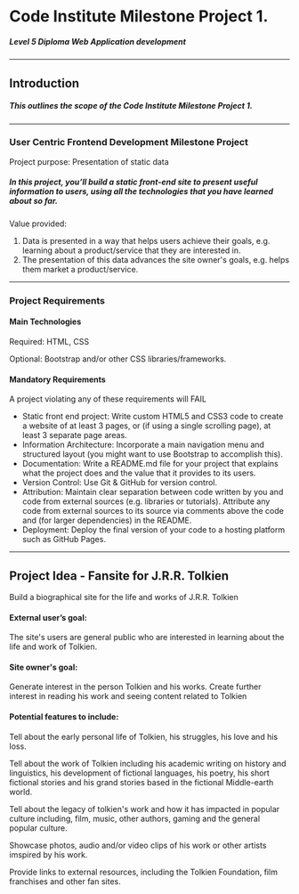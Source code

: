 # Code Institute Milestone Project 1.
##### Level 5 Diploma Web Application development
---
## Introduction
##### This outlines the scope of the Code Institute Milestone Project 1. 
---
### User Centric Frontend Development Milestone Project

Project purpose: Presentation of static data
##### In this project, you’ll build a static front-end site to present useful information to users, using all the technologies that you have learned about so far.

Value provided:
1. Data is presented in a way that helps users achieve their goals, e.g. learning about a product/service that they are interested in.
2. The presentation of this data advances the site owner's goals, e.g. helps them market a product/service.
---
### Project Requirements

#### Main Technologies

Required: HTML, CSS

Optional: Bootstrap and/or other CSS libraries/frameworks.

#### Mandatory Requirements
A project violating any of these requirements will FAIL

* Static front end project: Write custom HTML5 and CSS3 code to create a website of at least 3 pages, or (if using a single scrolling page), at least 3 separate page areas.
* Information Architecture: Incorporate a main navigation menu and structured layout (you might want to use Bootstrap to accomplish this).
* Documentation: Write a README.md file for your project that explains what the project does and the value that it provides to its users.
* Version Control: Use Git & GitHub for version control.
* Attribution: Maintain clear separation between code written by you and code from external sources (e.g. libraries or tutorials). Attribute any code from external sources to its source via comments above the code and (for larger dependencies) in the README.
* Deployment: Deploy the final version of your code to a hosting platform such as GitHub Pages.

---

## Project Idea - Fansite for J.R.R. Tolkien
Build a biographical site for the life and works of J.R.R. Tolkien

#### External user’s goal:
The site's users are general public who are interested in learning about the life and work of Tolkien.

#### Site owner's goal:
Generate interest in the person Tolkien and his works. Create further interest in reading his work and seeing content related to Tolkien

#### Potential features to include:
Tell about the early personal life of Tolkien, his struggles, his love and his loss.

Tell about the work of Tolkien including his academic writing on history and linguistics, his development of fictional languages, his poetry, his short fictional stories and his grand stories based in the fictional Middle-earth world.

Tell about the legacy of tolkien's work and how it has impacted in popular culture including, film, music, other authors, gaming and the general popular culture. 

Showcase photos, audio and/or video clips of his work or other artists imspired by his work.

Provide links to external resources, including the Tolkien Foundation, film franchises and other fan sites.
